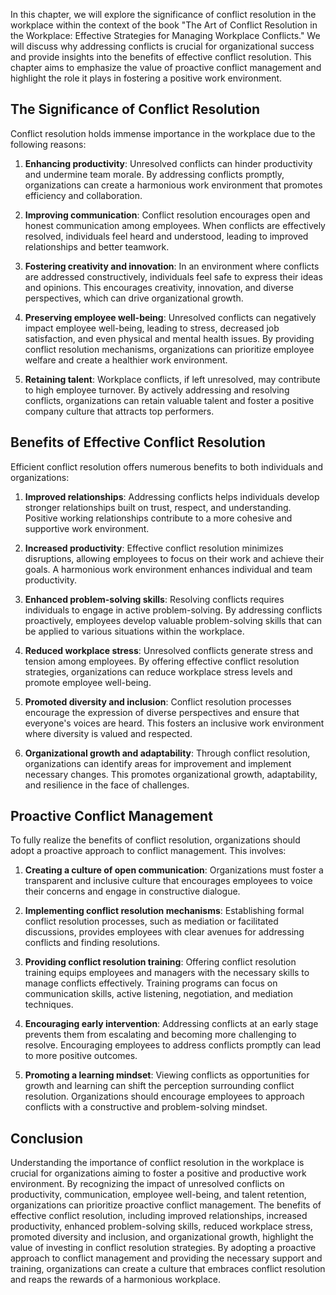
In this chapter, we will explore the significance of conflict resolution in the workplace within the context of the book "The Art of Conflict Resolution in the Workplace: Effective Strategies for Managing Workplace Conflicts." We will discuss why addressing conflicts is crucial for organizational success and provide insights into the benefits of effective conflict resolution. This chapter aims to emphasize the value of proactive conflict management and highlight the role it plays in fostering a positive work environment.

**The Significance of Conflict Resolution**
-------------------------------------------

Conflict resolution holds immense importance in the workplace due to the following reasons:

1. **Enhancing productivity**: Unresolved conflicts can hinder productivity and undermine team morale. By addressing conflicts promptly, organizations can create a harmonious work environment that promotes efficiency and collaboration.

2. **Improving communication**: Conflict resolution encourages open and honest communication among employees. When conflicts are effectively resolved, individuals feel heard and understood, leading to improved relationships and better teamwork.

3. **Fostering creativity and innovation**: In an environment where conflicts are addressed constructively, individuals feel safe to express their ideas and opinions. This encourages creativity, innovation, and diverse perspectives, which can drive organizational growth.

4. **Preserving employee well-being**: Unresolved conflicts can negatively impact employee well-being, leading to stress, decreased job satisfaction, and even physical and mental health issues. By providing conflict resolution mechanisms, organizations can prioritize employee welfare and create a healthier work environment.

5. **Retaining talent**: Workplace conflicts, if left unresolved, may contribute to high employee turnover. By actively addressing and resolving conflicts, organizations can retain valuable talent and foster a positive company culture that attracts top performers.

**Benefits of Effective Conflict Resolution**
---------------------------------------------

Efficient conflict resolution offers numerous benefits to both individuals and organizations:

1. **Improved relationships**: Addressing conflicts helps individuals develop stronger relationships built on trust, respect, and understanding. Positive working relationships contribute to a more cohesive and supportive work environment.

2. **Increased productivity**: Effective conflict resolution minimizes disruptions, allowing employees to focus on their work and achieve their goals. A harmonious work environment enhances individual and team productivity.

3. **Enhanced problem-solving skills**: Resolving conflicts requires individuals to engage in active problem-solving. By addressing conflicts proactively, employees develop valuable problem-solving skills that can be applied to various situations within the workplace.

4. **Reduced workplace stress**: Unresolved conflicts generate stress and tension among employees. By offering effective conflict resolution strategies, organizations can reduce workplace stress levels and promote employee well-being.

5. **Promoted diversity and inclusion**: Conflict resolution processes encourage the expression of diverse perspectives and ensure that everyone's voices are heard. This fosters an inclusive work environment where diversity is valued and respected.

6. **Organizational growth and adaptability**: Through conflict resolution, organizations can identify areas for improvement and implement necessary changes. This promotes organizational growth, adaptability, and resilience in the face of challenges.

**Proactive Conflict Management**
---------------------------------

To fully realize the benefits of conflict resolution, organizations should adopt a proactive approach to conflict management. This involves:

1. **Creating a culture of open communication**: Organizations must foster a transparent and inclusive culture that encourages employees to voice their concerns and engage in constructive dialogue.

2. **Implementing conflict resolution mechanisms**: Establishing formal conflict resolution processes, such as mediation or facilitated discussions, provides employees with clear avenues for addressing conflicts and finding resolutions.

3. **Providing conflict resolution training**: Offering conflict resolution training equips employees and managers with the necessary skills to manage conflicts effectively. Training programs can focus on communication skills, active listening, negotiation, and mediation techniques.

4. **Encouraging early intervention**: Addressing conflicts at an early stage prevents them from escalating and becoming more challenging to resolve. Encouraging employees to address conflicts promptly can lead to more positive outcomes.

5. **Promoting a learning mindset**: Viewing conflicts as opportunities for growth and learning can shift the perception surrounding conflict resolution. Organizations should encourage employees to approach conflicts with a constructive and problem-solving mindset.

**Conclusion**
--------------

Understanding the importance of conflict resolution in the workplace is crucial for organizations aiming to foster a positive and productive work environment. By recognizing the impact of unresolved conflicts on productivity, communication, employee well-being, and talent retention, organizations can prioritize proactive conflict management. The benefits of effective conflict resolution, including improved relationships, increased productivity, enhanced problem-solving skills, reduced workplace stress, promoted diversity and inclusion, and organizational growth, highlight the value of investing in conflict resolution strategies. By adopting a proactive approach to conflict management and providing the necessary support and training, organizations can create a culture that embraces conflict resolution and reaps the rewards of a harmonious workplace.
